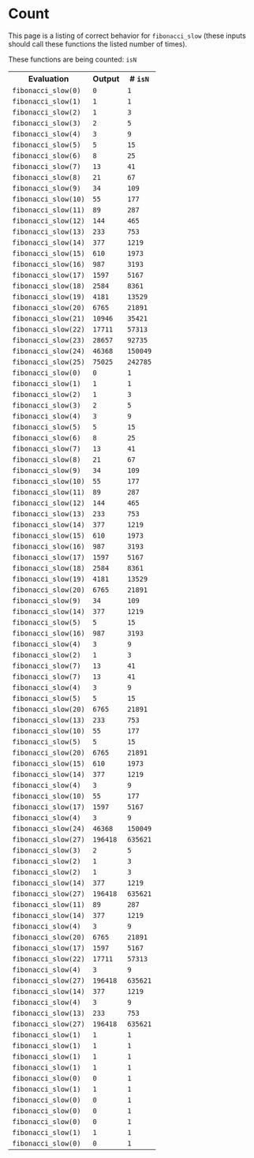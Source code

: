 
# Count

This page is a listing of correct behavior for `fibonacci_slow` (these inputs should call these functions the listed number of times).


These functions are being counted: `isN`

<table><tr><th>Evaluation</th><th>Output</th><th># <code>isN</code></th></tr><tr><td><code>fibonacci_slow(0)</code></td><td><code>0</code></td><td><code>1</code></td></tr><tr><td><code>fibonacci_slow(1)</code></td><td><code>1</code></td><td><code>1</code></td></tr><tr><td><code>fibonacci_slow(2)</code></td><td><code>1</code></td><td><code>3</code></td></tr><tr><td><code>fibonacci_slow(3)</code></td><td><code>2</code></td><td><code>5</code></td></tr><tr><td><code>fibonacci_slow(4)</code></td><td><code>3</code></td><td><code>9</code></td></tr><tr><td><code>fibonacci_slow(5)</code></td><td><code>5</code></td><td><code>15</code></td></tr><tr><td><code>fibonacci_slow(6)</code></td><td><code>8</code></td><td><code>25</code></td></tr><tr><td><code>fibonacci_slow(7)</code></td><td><code>13</code></td><td><code>41</code></td></tr><tr><td><code>fibonacci_slow(8)</code></td><td><code>21</code></td><td><code>67</code></td></tr><tr><td><code>fibonacci_slow(9)</code></td><td><code>34</code></td><td><code>109</code></td></tr><tr><td><code>fibonacci_slow(10)</code></td><td><code>55</code></td><td><code>177</code></td></tr><tr><td><code>fibonacci_slow(11)</code></td><td><code>89</code></td><td><code>287</code></td></tr><tr><td><code>fibonacci_slow(12)</code></td><td><code>144</code></td><td><code>465</code></td></tr><tr><td><code>fibonacci_slow(13)</code></td><td><code>233</code></td><td><code>753</code></td></tr><tr><td><code>fibonacci_slow(14)</code></td><td><code>377</code></td><td><code>1219</code></td></tr><tr><td><code>fibonacci_slow(15)</code></td><td><code>610</code></td><td><code>1973</code></td></tr><tr><td><code>fibonacci_slow(16)</code></td><td><code>987</code></td><td><code>3193</code></td></tr><tr><td><code>fibonacci_slow(17)</code></td><td><code>1597</code></td><td><code>5167</code></td></tr><tr><td><code>fibonacci_slow(18)</code></td><td><code>2584</code></td><td><code>8361</code></td></tr><tr><td><code>fibonacci_slow(19)</code></td><td><code>4181</code></td><td><code>13529</code></td></tr><tr><td><code>fibonacci_slow(20)</code></td><td><code>6765</code></td><td><code>21891</code></td></tr><tr><td><code>fibonacci_slow(21)</code></td><td><code>10946</code></td><td><code>35421</code></td></tr><tr><td><code>fibonacci_slow(22)</code></td><td><code>17711</code></td><td><code>57313</code></td></tr><tr><td><code>fibonacci_slow(23)</code></td><td><code>28657</code></td><td><code>92735</code></td></tr><tr><td><code>fibonacci_slow(24)</code></td><td><code>46368</code></td><td><code>150049</code></td></tr><tr><td><code>fibonacci_slow(25)</code></td><td><code>75025</code></td><td><code>242785</code></td></tr><tr><td><code>fibonacci_slow(0)</code></td><td><code>0</code></td><td><code>1</code></td></tr><tr><td><code>fibonacci_slow(1)</code></td><td><code>1</code></td><td><code>1</code></td></tr><tr><td><code>fibonacci_slow(2)</code></td><td><code>1</code></td><td><code>3</code></td></tr><tr><td><code>fibonacci_slow(3)</code></td><td><code>2</code></td><td><code>5</code></td></tr><tr><td><code>fibonacci_slow(4)</code></td><td><code>3</code></td><td><code>9</code></td></tr><tr><td><code>fibonacci_slow(5)</code></td><td><code>5</code></td><td><code>15</code></td></tr><tr><td><code>fibonacci_slow(6)</code></td><td><code>8</code></td><td><code>25</code></td></tr><tr><td><code>fibonacci_slow(7)</code></td><td><code>13</code></td><td><code>41</code></td></tr><tr><td><code>fibonacci_slow(8)</code></td><td><code>21</code></td><td><code>67</code></td></tr><tr><td><code>fibonacci_slow(9)</code></td><td><code>34</code></td><td><code>109</code></td></tr><tr><td><code>fibonacci_slow(10)</code></td><td><code>55</code></td><td><code>177</code></td></tr><tr><td><code>fibonacci_slow(11)</code></td><td><code>89</code></td><td><code>287</code></td></tr><tr><td><code>fibonacci_slow(12)</code></td><td><code>144</code></td><td><code>465</code></td></tr><tr><td><code>fibonacci_slow(13)</code></td><td><code>233</code></td><td><code>753</code></td></tr><tr><td><code>fibonacci_slow(14)</code></td><td><code>377</code></td><td><code>1219</code></td></tr><tr><td><code>fibonacci_slow(15)</code></td><td><code>610</code></td><td><code>1973</code></td></tr><tr><td><code>fibonacci_slow(16)</code></td><td><code>987</code></td><td><code>3193</code></td></tr><tr><td><code>fibonacci_slow(17)</code></td><td><code>1597</code></td><td><code>5167</code></td></tr><tr><td><code>fibonacci_slow(18)</code></td><td><code>2584</code></td><td><code>8361</code></td></tr><tr><td><code>fibonacci_slow(19)</code></td><td><code>4181</code></td><td><code>13529</code></td></tr><tr><td><code>fibonacci_slow(20)</code></td><td><code>6765</code></td><td><code>21891</code></td></tr><tr><td><code>fibonacci_slow(9)</code></td><td><code>34</code></td><td><code>109</code></td></tr><tr><td><code>fibonacci_slow(14)</code></td><td><code>377</code></td><td><code>1219</code></td></tr><tr><td><code>fibonacci_slow(5)</code></td><td><code>5</code></td><td><code>15</code></td></tr><tr><td><code>fibonacci_slow(16)</code></td><td><code>987</code></td><td><code>3193</code></td></tr><tr><td><code>fibonacci_slow(4)</code></td><td><code>3</code></td><td><code>9</code></td></tr><tr><td><code>fibonacci_slow(2)</code></td><td><code>1</code></td><td><code>3</code></td></tr><tr><td><code>fibonacci_slow(7)</code></td><td><code>13</code></td><td><code>41</code></td></tr><tr><td><code>fibonacci_slow(7)</code></td><td><code>13</code></td><td><code>41</code></td></tr><tr><td><code>fibonacci_slow(4)</code></td><td><code>3</code></td><td><code>9</code></td></tr><tr><td><code>fibonacci_slow(5)</code></td><td><code>5</code></td><td><code>15</code></td></tr><tr><td><code>fibonacci_slow(20)</code></td><td><code>6765</code></td><td><code>21891</code></td></tr><tr><td><code>fibonacci_slow(13)</code></td><td><code>233</code></td><td><code>753</code></td></tr><tr><td><code>fibonacci_slow(10)</code></td><td><code>55</code></td><td><code>177</code></td></tr><tr><td><code>fibonacci_slow(5)</code></td><td><code>5</code></td><td><code>15</code></td></tr><tr><td><code>fibonacci_slow(20)</code></td><td><code>6765</code></td><td><code>21891</code></td></tr><tr><td><code>fibonacci_slow(15)</code></td><td><code>610</code></td><td><code>1973</code></td></tr><tr><td><code>fibonacci_slow(14)</code></td><td><code>377</code></td><td><code>1219</code></td></tr><tr><td><code>fibonacci_slow(4)</code></td><td><code>3</code></td><td><code>9</code></td></tr><tr><td><code>fibonacci_slow(10)</code></td><td><code>55</code></td><td><code>177</code></td></tr><tr><td><code>fibonacci_slow(17)</code></td><td><code>1597</code></td><td><code>5167</code></td></tr><tr><td><code>fibonacci_slow(4)</code></td><td><code>3</code></td><td><code>9</code></td></tr><tr><td><code>fibonacci_slow(24)</code></td><td><code>46368</code></td><td><code>150049</code></td></tr><tr><td><code>fibonacci_slow(27)</code></td><td><code>196418</code></td><td><code>635621</code></td></tr><tr><td><code>fibonacci_slow(3)</code></td><td><code>2</code></td><td><code>5</code></td></tr><tr><td><code>fibonacci_slow(2)</code></td><td><code>1</code></td><td><code>3</code></td></tr><tr><td><code>fibonacci_slow(2)</code></td><td><code>1</code></td><td><code>3</code></td></tr><tr><td><code>fibonacci_slow(14)</code></td><td><code>377</code></td><td><code>1219</code></td></tr><tr><td><code>fibonacci_slow(27)</code></td><td><code>196418</code></td><td><code>635621</code></td></tr><tr><td><code>fibonacci_slow(11)</code></td><td><code>89</code></td><td><code>287</code></td></tr><tr><td><code>fibonacci_slow(14)</code></td><td><code>377</code></td><td><code>1219</code></td></tr><tr><td><code>fibonacci_slow(4)</code></td><td><code>3</code></td><td><code>9</code></td></tr><tr><td><code>fibonacci_slow(20)</code></td><td><code>6765</code></td><td><code>21891</code></td></tr><tr><td><code>fibonacci_slow(17)</code></td><td><code>1597</code></td><td><code>5167</code></td></tr><tr><td><code>fibonacci_slow(22)</code></td><td><code>17711</code></td><td><code>57313</code></td></tr><tr><td><code>fibonacci_slow(4)</code></td><td><code>3</code></td><td><code>9</code></td></tr><tr><td><code>fibonacci_slow(27)</code></td><td><code>196418</code></td><td><code>635621</code></td></tr><tr><td><code>fibonacci_slow(14)</code></td><td><code>377</code></td><td><code>1219</code></td></tr><tr><td><code>fibonacci_slow(4)</code></td><td><code>3</code></td><td><code>9</code></td></tr><tr><td><code>fibonacci_slow(13)</code></td><td><code>233</code></td><td><code>753</code></td></tr><tr><td><code>fibonacci_slow(27)</code></td><td><code>196418</code></td><td><code>635621</code></td></tr><tr><td><code>fibonacci_slow(1)</code></td><td><code>1</code></td><td><code>1</code></td></tr><tr><td><code>fibonacci_slow(1)</code></td><td><code>1</code></td><td><code>1</code></td></tr><tr><td><code>fibonacci_slow(1)</code></td><td><code>1</code></td><td><code>1</code></td></tr><tr><td><code>fibonacci_slow(1)</code></td><td><code>1</code></td><td><code>1</code></td></tr><tr><td><code>fibonacci_slow(0)</code></td><td><code>0</code></td><td><code>1</code></td></tr><tr><td><code>fibonacci_slow(1)</code></td><td><code>1</code></td><td><code>1</code></td></tr><tr><td><code>fibonacci_slow(0)</code></td><td><code>0</code></td><td><code>1</code></td></tr><tr><td><code>fibonacci_slow(0)</code></td><td><code>0</code></td><td><code>1</code></td></tr><tr><td><code>fibonacci_slow(0)</code></td><td><code>0</code></td><td><code>1</code></td></tr><tr><td><code>fibonacci_slow(1)</code></td><td><code>1</code></td><td><code>1</code></td></tr><tr><td><code>fibonacci_slow(0)</code></td><td><code>0</code></td><td><code>1</code></td></tr></table>
